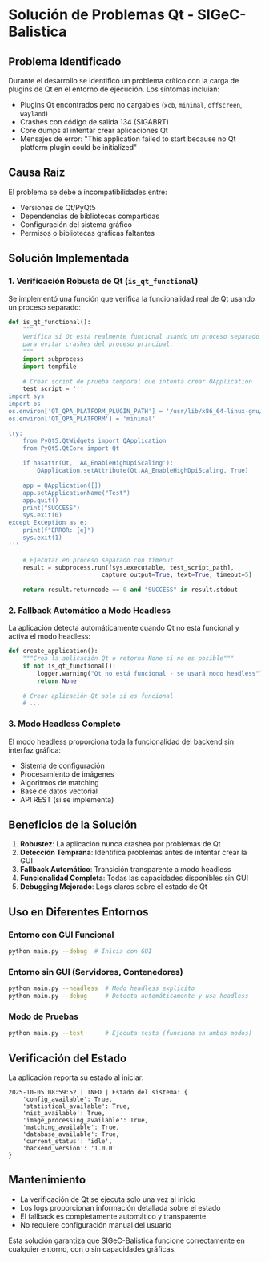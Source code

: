# Solución de Problemas Qt - SIGeC-Balistica

## Problema Identificado

Durante el desarrollo se identificó un problema crítico con la carga de plugins de Qt en el entorno de ejecución. Los síntomas incluían:

- Plugins Qt encontrados pero no cargables (`xcb`, `minimal`, `offscreen`, `wayland`)
- Crashes con código de salida 134 (SIGABRT)
- Core dumps al intentar crear aplicaciones Qt
- Mensajes de error: "This application failed to start because no Qt platform plugin could be initialized"

## Causa Raíz

El problema se debe a incompatibilidades entre:
- Versiones de Qt/PyQt5
- Dependencias de bibliotecas compartidas
- Configuración del sistema gráfico
- Permisos o bibliotecas gráficas faltantes

## Solución Implementada

### 1. Verificación Robusta de Qt (`is_qt_functional`)

Se implementó una función que verifica la funcionalidad real de Qt usando un proceso separado:

```python
def is_qt_functional():
    """
    Verifica si Qt está realmente funcional usando un proceso separado
    para evitar crashes del proceso principal.
    """
    import subprocess
    import tempfile
    
    # Crear script de prueba temporal que intenta crear QApplication
    test_script = '''
import sys
import os
os.environ['QT_QPA_PLATFORM_PLUGIN_PATH'] = '/usr/lib/x86_64-linux-gnu/qt5/plugins'
os.environ['QT_QPA_PLATFORM'] = 'minimal'

try:
    from PyQt5.QtWidgets import QApplication
    from PyQt5.QtCore import Qt
    
    if hasattr(Qt, 'AA_EnableHighDpiScaling'):
        QApplication.setAttribute(Qt.AA_EnableHighDpiScaling, True)
    
    app = QApplication([])
    app.setApplicationName("Test")
    app.quit()
    print("SUCCESS")
    sys.exit(0)
except Exception as e:
    print(f"ERROR: {e}")
    sys.exit(1)
'''
    
    # Ejecutar en proceso separado con timeout
    result = subprocess.run([sys.executable, test_script_path], 
                          capture_output=True, text=True, timeout=5)
    
    return result.returncode == 0 and "SUCCESS" in result.stdout
```

### 2. Fallback Automático a Modo Headless

La aplicación detecta automáticamente cuando Qt no está funcional y activa el modo headless:

```python
def create_application():
    """Crea la aplicación Qt o retorna None si no es posible"""
    if not is_qt_functional():
        logger.warning("Qt no está funcional - se usará modo headless")
        return None
    
    # Crear aplicación Qt solo si es funcional
    # ...
```

### 3. Modo Headless Completo

El modo headless proporciona toda la funcionalidad del backend sin interfaz gráfica:

- Sistema de configuración
- Procesamiento de imágenes
- Algoritmos de matching
- Base de datos vectorial
- API REST (si se implementa)

## Beneficios de la Solución

1. **Robustez**: La aplicación nunca crashea por problemas de Qt
2. **Detección Temprana**: Identifica problemas antes de intentar crear la GUI
3. **Fallback Automático**: Transición transparente a modo headless
4. **Funcionalidad Completa**: Todas las capacidades disponibles sin GUI
5. **Debugging Mejorado**: Logs claros sobre el estado de Qt

## Uso en Diferentes Entornos

### Entorno con GUI Funcional
```bash
python main.py --debug  # Inicia con GUI
```

### Entorno sin GUI (Servidores, Contenedores)
```bash
python main.py --headless  # Modo headless explícito
python main.py --debug     # Detecta automáticamente y usa headless
```

### Modo de Pruebas
```bash
python main.py --test      # Ejecuta tests (funciona en ambos modos)
```

## Verificación del Estado

La aplicación reporta su estado al iniciar:

```
2025-10-05 08:59:52 | INFO | Estado del sistema: {
    'config_available': True, 
    'statistical_available': True, 
    'nist_available': True, 
    'image_processing_available': True, 
    'matching_available': True, 
    'database_available': True, 
    'current_status': 'idle', 
    'backend_version': '1.0.0'
}
```

## Mantenimiento

- La verificación de Qt se ejecuta solo una vez al inicio
- Los logs proporcionan información detallada sobre el estado
- El fallback es completamente automático y transparente
- No requiere configuración manual del usuario

Esta solución garantiza que SIGeC-Balistica funcione correctamente en cualquier entorno, con o sin capacidades gráficas.